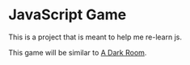 # JavaScript Game

This is a project that is meant to help me re-learn js.

This game will be similar to [A Dark Room](https://adarkroom.doublespeakgames.com/).